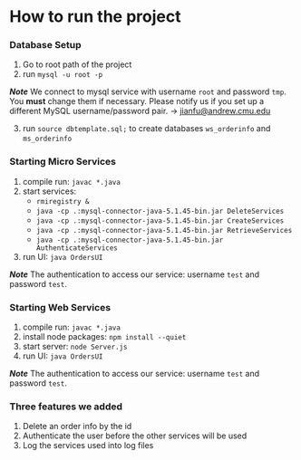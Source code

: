 # How to run the project

### Database Setup
1. Go to root path of the project
2. run `mysql -u root -p`

***Note*** We connect to mysql service with username `root` and password `tmp`. You **must** change them if necessary. Please notify us if you set up a different MySQL username/password pair. -> jianfu@andrew.cmu.edu

3. run `source dbtemplate.sql;` to create databases `ws_orderinfo` and `ms_orderinfo`



### Starting Micro Services
1. compile run: `javac *.java`
2. start services: 
    - `rmiregistry &`
    - `java -cp .:mysql-connector-java-5.1.45-bin.jar DeleteServices`
    - `java -cp .:mysql-connector-java-5.1.45-bin.jar CreateServices`
    - `java -cp .:mysql-connector-java-5.1.45-bin.jar RetrieveServices`
    - `java -cp .:mysql-connector-java-5.1.45-bin.jar AuthenticateServices`
3. run UI: `java OrdersUI`

***Note*** The authentication to access our service: username `test` and password `test`.

### Starting Web Services
1. compile run: `javac *.java`
2. install node packages: `npm install --quiet`
3. start server: `node Server.js`
4. run UI: `java OrdersUI`

***Note*** The authentication to access our service: username `test` and password `test`.

### Three features we added
1. Delete an order info by the id
2. Authenticate the user before the other services will be used
3. Log the services used into log files
